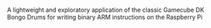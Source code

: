 A lightweight and exploratory application of the classic Gamecube DK Bongo Drums for writing binary ARM instructions on the Raspberry Pi 
